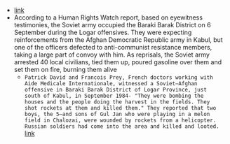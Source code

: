 - [link](https://en.wikipedia.org/wiki/Baraki_Barak_massacre)
- According to a Human Rights Watch report, based on eyewitness testimonies, the Soviet army occupied the Baraki Barak District on 6 September during the Logar offensives. They were expecting reinforcements from the Afghan Democratic Republic army in Kabul, but one of the officers defected to anti-communist resistance members, taking a large part of convoy with him. As reprisals, the Soviet army arrested 40 local civilians, tied them up, poured gasoline over them and set them on fire, burning them alive
    - `Patrick David and Francois Prey, French doctors working with Aide Medicale Internationale, witnessed a Soviet—Afghan offensive in Baraki Barak District of Logar Province, just south of Kabul, in September 1984- "They were bombing the houses and the people doing the harvest in the fields. They shot rockets at them and killed them." They reported that two boys, the 5—and sons of Gul Jan who were playing in a melon field in Chalozai, were wounded by rockets from a helicopter. Russian soldiers had come into the area and killed and looted.` [link](https://www.hrw.org/reports/1984/afghan1284.pdf)